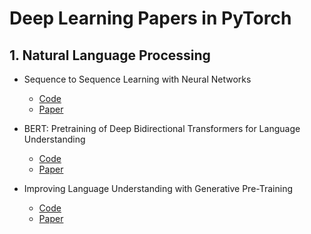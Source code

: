 # Deep Learning Papers in PyTorch

## 1. Natural Language Processing
- Sequence to Sequence Learning with Neural Networks
    - [Code](https://github.com/auhide/dl-papers/blob/main/notebooks/1.%20Sequence%20to%20Sequence%20Learning%20with%20Neural%20Networks.ipynb)
    - [Paper](https://arxiv.org/pdf/1409.3215v3.pdf)

- BERT: Pretraining of Deep Bidirectional Transformers for Language Understanding
    - [Code](https://github.com/auhide/dl-papers/blob/main/notebooks/2.%20BERT%2C%20Pre-training%20of%20Deep%20Bidirectional%20Transformers%20for%20%20Language%20Understanding.ipynb)
    - [Paper](https://arxiv.org/abs/1810.04805)

- Improving Language Understanding with Generative Pre-Training
    - [Code](https://github.com/auhide/dl-papers/blob/main/notebooks/3.%20Improving_Language_Understanding_with_GPT.ipynb)
    - [Paper](https://cdn.openai.com/research-covers/language-unsupervised/language_understanding_paper.pdf)